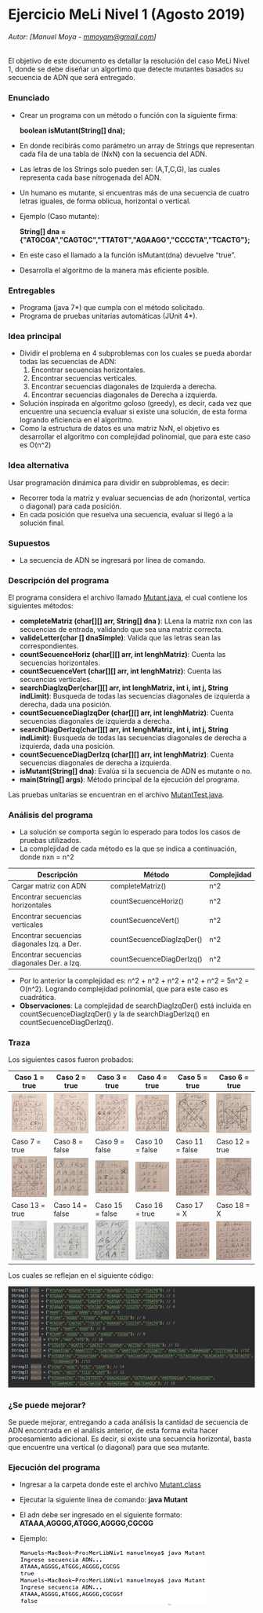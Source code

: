 # Ejercicio MeLi Nivel 1 (Agosto 2019)
###### Autor: [Manuel Moya - mmoyam@gmail.com]
El objetivo de este documento es detallar la resolución del caso MeLi Nivel 1, donde se debe diseñar un algortimo que detecte mutantes basados su secuencia de ADN que será entregado.

### Enunciado

* Crear un programa con un método o función con la siguiente firma:

	**boolean isMutant(String[] dna);**

* En donde recibirás como parámetro un array de Strings que representan cada fila de una tabla
de (NxN) con la secuencia del ADN. 
* Las letras de los Strings solo pueden ser: (A,T,C,G), las
cuales representa cada base nitrogenada del ADN.
* Un humano es mutante, si encuentras más de una secuencia de cuatro letras iguales​, de forma oblicua, horizontal o vertical.
* Ejemplo (Caso mutante):

	**String[] dna = {"ATGCGA","CAGTGC","TTATGT","AGAAGG","CCCCTA","TCACTG"};**

* En este caso el llamado a la función isMutant(dna) devuelve “true”.
* Desarrolla el algoritmo de la manera más eficiente posible.

### Entregables

* Programa (java 7*) que cumpla con el método solicitado.
* Programa de pruebas unitarias automáticas (JUnit 4*).

### Idea principal

* Dividir el problema en 4 subproblemas con los cuales se pueda abordar todas las secuencias de ADN: 
	1. Encontrar secuencias horizontales.
	2. Encontrar secuencias verticales.
	3. Encontrar secuencias diagonales de Izquierda a derecha.
	4. Encontrar secuencias diagonales de Derecha a izquierda.
* Solución inspirada en algoritmo goloso (greedy), es decir, cada vez que encuentre una secuencia evaluar si existe una solución, de esta forma logrando eficiencia en el algoritmo.
* Como la estructura de datos es una matriz NxN, el objetivo es desarrollar el algoritmo con complejidad polinomial, que para este caso es O(n^2)

### Idea alternativa
Usar programación dinámica para dividir en subproblemas, es decir: 

* Recorrer toda la matriz y evaluar secuencias de adn (horizontal, vertica o diagonal) para cada posición.
* En cada posición que resuelva una secuencia, evaluar si llegó a la solución final.

### Supuestos
* La secuencia de ADN se ingresará por línea de comando.

### Descripción del programa

El programa considera el archivo llamado [Mutant.java](https://github.com/manumoya/MerLibNiv1/blob/master/src/Mutant.java), el cual contiene los siguientes métodos:

* **completeMatriz (char[][] arr, String[] dna )**: LLena la matriz nxn con las secuencias de entrada, validando que sea una matriz correcta.
* **valideLetter(char [] dnaSimple)**: Valida que las letras sean las correspondientes.
* **countSecuenceHoriz (char[][] arr, int lenghMatriz)**: Cuenta las secuencias horizontales.
* **countSecuenceVert (char[][] arr, int lenghMatriz)**: Cuenta las secuencias verticales.
* **searchDiagIzqDer(char[][] arr, int lenghMatriz, int i, int j, String indLimit)**: Busqueda de todas las secuencias diagonales de izquierda a derecha, dada una posición.
* **countSecuenceDiagIzqDer (char[][] arr, int lenghMatriz)**: Cuenta secuencias diagonales de izquierda a derecha.
* **searchDiagDerIzq(char[][] arr, int lenghMatriz, int i, int j, String indLimit)**: Busqueda de todas las secuencias diagonales de derecha a izquierda, dada una posición.
* **countSecuenceDiagDerIzq (char[][] arr, int lenghMatriz)**: Cuenta secuencias diagonales de derecha a izquierda.
* **isMutant(String[] dna)**: Evalúa si la secuencia de ADN es mutante o no.
* **main(String[] args)**: Método principal de la ejecución del programa.

Las pruebas unitarias se encuentran en el archivo [MutantTest.java](https://github.com/manumoya/MerLibNiv1/blob/master/src/MutantTest.java).


### Análisis del programa
* La solución se comporta según lo esperado para todos los casos de pruebas utilizados.
* La complejidad de cada método es la que se indica a continuación, donde nxn = n^2

| Descripción  | Método  | Complejidad  | 
|---|---|---|
| Cargar matriz con ADN | completeMatriz() | n^2|
| Encontrar secuencias horizontales  | countSecuenceHoriz() | n^2|  
| Encontrar secuencias verticales  | countSecuenceVert() |  n^2 |
| Encontrar secuencias diagonales Izq. a Der. | countSecuenceDiagIzqDer() | n^2 |
| Encontrar secuencias diagonales Der. a Izq. | countSecuenceDiagDerIzq() | n^2 |

* Por lo anterior la complejidad es: n^2 + n^2 + n^2 + n^2 + n^2 = 5n^2 = O(n^2). Logrando complejidad polinomial, que para este caso es cuadrática.
* **Observaciones**: La complejidad de searchDiagIzqDer() está incluida en countSecuenceDiagIzqDer() y la de searchDiagDerIzq() en countSecuenceDiagDerIzq().

### Traza
Los siguientes casos fueron probados:

|Caso 1 = true | Caso 2 = true | Caso 3 = true | Caso 4 = true | Caso 5 = true | Caso 6 = true |
|---|---|---|---|---|---|
| ![](img/traza_caso1.png) | ![](img/traza_caso2.png) | ![](img/traza_caso3.png) | ![](img/traza_caso4.png) | ![](img/traza_caso5a.png) | ![](img/traza_caso6.png) |
| Caso 7 = true | Caso 8 = false | Caso 9 = false | Caso 10 = false | Caso 11 = false | Caso 12 = true 
| ![](img/traza_caso7.png) | ![](img/traza_caso8.png) | ![](img/traza_caso9a.png) | ![](img/traza_caso10.png) | ![](img/traza_caso11.png) | ![](img/traza_caso12.png) |
| Caso 13 = true | Caso 14 = false | Caso 15 = false | Caso 16 = true | Caso 17 = X | Caso 18 = X 
| ![](img/traza_caso13.png) | ![](img/traza_caso14.png) | ![](img/traza_caso15.png) | ![](img/traza_caso16.png) | ![](img/traza_caso11.png) | ![](img/traza_caso11.png) |

Los cuales se reflejan en el siguiente código:

![](img/casos_java.png)

### ¿Se puede mejorar?

Se puede mejorar, entregando a cada análisis la cantidad de secuencia de ADN encontrada en el análisis anterior, de esta forma evita hacer procesamiento adicional. Es decir, si existe una secuencia horizontal, basta que encuentre una vertical (o diagonal) para que sea mutante.

### Ejecución del programa

* Ingresar a la carpeta donde este el archivo [Mutant.class](https://github.com/manumoya/MerLibNiv1/blob/master/out/production/MerLibNiv1/Mutant.class)
* Ejecutar la siguiente línea de comando: **java Mutant**
* El adn debe ser ingresado en el siguiente formato: **ATAAA,AGGGG,ATGGG,AGGGG,CGCGG**
* Ejemplo:

	![](img/ejecuta_comando.png)